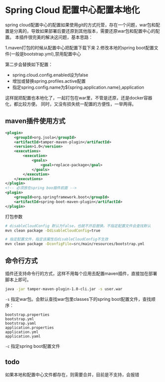 # Spring Cloud 配置中心配置本地化

spring cloud配置中心的配置如果使用git的方式托管，存在一个问题，war包和配置是分离的，导致如果部署后要还原到其他版本，需要还原war包和配置中心的配置。
本插件很完美的解决这问题，基本思路：

1.maven打包的时候从配置中心把配置下载下来
2.修改本地的spring boot配置文件(一般是bootstrap.yml),禁用配置中心

第二步会替换如下配置：
* spring.cloud.config.enabled设为false
* 增加或替换spring.profiles.active配置
* 指定spring.config.name为${spring.application.name},application
     
这样就把配置也本地化了，一起打包在war里，不管是还原，还是docker容器化，都比较方便。
同时，又没有损失统一配置的方便性，一举两得。

## maven插件使用方式

```xml
<plugin>
    <groupId>org.jsola</groupId>
    <artifactId>tamper-maven-plugin</artifactId>
    <version>1.0</version>
    <executions>
        <execution>
            <goals>
                <goal>replace-package</goal>
            </goals>
        </execution>
    </executions>
</plugin>
<!-- 必须放在spring boo插件前面 -->
<plugin>
    <groupId>org.springframework.boot</groupId>
    <artifactId>spring-boot-maven-plugin</artifactId>
</plugin>
```
打包参数

```bash
# disableCloudConfig 默认为false，也就不开启替换。不指定配置文件会查找默认
mvn clean package -DdisableCloudConfig=true

# 指定配置文件，指定该属性后disableCloudConfig不生效
mvn clean package -DconfigFile=src/main/resources/bootstrap.yml 
```

## 命令行方式

插件还支持命令行的方式，这样不用每个应用去配置maven插件，直接加在部署脚本上即可。

```bash
java -jar tamper-maven-plugin-1.0-cli.jar -s user.war
```

`-s` 指定war包。会默认查找war包里classes下的spring boot配置文件，查找顺序：

```
bootstrap.properties
bootstrap.yml
bootstrap.yaml
application.properties
application.yml
application.yaml
```

`-c` 指定spring boot配置文件

## todo

如果本地和配置中心文件都存在，则需要合并，目前是不支持，会报错

